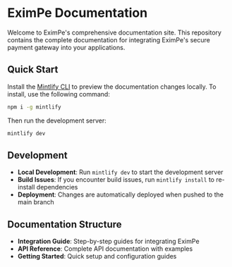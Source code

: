 # EximPe Documentation

Welcome to EximPe's comprehensive documentation site. This repository contains the complete documentation for integrating EximPe's secure payment gateway into your applications.

## Quick Start

Install the [Mintlify CLI](https://www.npmjs.com/package/mintlify) to preview the documentation changes locally. To install, use the following command:

```bash
npm i -g mintlify
```

Then run the development server:

```bash
mintlify dev
```

## Development

- **Local Development**: Run `mintlify dev` to start the development server
- **Build Issues**: If you encounter build issues, run `mintlify install` to re-install dependencies
- **Deployment**: Changes are automatically deployed when pushed to the main branch

## Documentation Structure

- **Integration Guide**: Step-by-step guides for integrating EximPe
- **API Reference**: Complete API documentation with examples
- **Getting Started**: Quick setup and configuration guides
